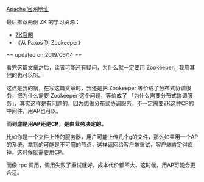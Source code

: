 [Apache 官网地址](https://zookeeper.apache.org/)



最后推荐两份 ZK 的学习资源：

- [ZK官网](https://link.zhihu.com/?target=https%3A//zookeeper.apache.org/doc/r3.5.5/zookeeperOver.html)
- 《从 Paxos 到 Zookeeper》

== updated on 2019/06/14 ==

看完这篇文章之后，读者可能还有疑问，为什么就一定要用 Zookeeper，我用其他的也可以呀。

这点是我的锅，在写这篇文章时，我还是把 Zookeeper 等价成了分布式协调服务，把为什么需要 Zookeeper 这个问题，等价成了 「为什么需要分布式协调服务」，其实这样是有问题的，因为想做分布式协调服务，不一定需要ZK这种CP的中间件，用AP也可以。

**而到底是用AP还是CP，是由业务决定的。**

比如你是一个文件上传的服务器，用户可能上传几个g的文件，那么如果用一个AP的系统，拿到的可能是不可用的节点，这样返回给客户端重试，客户端肯定得疯掉，这时候就需要用CP。

而像 rpc 调用，调用失败了重试就好，成本代价都不大，这时候，用AP可能会更合适。